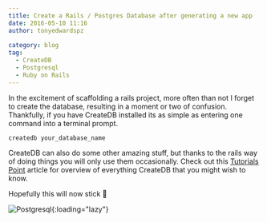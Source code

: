```yaml
---
title: Create a Rails / Postgres Database after generating a new app
date: 2016-05-10 11:16
author: tonyedwardspz
  
category: blog
tag:
  - CreateDB
  - Postgresql
  - Ruby on Rails
---
```

In the excitement of scaffolding a rails project, more often than not I forget to create the database, resulting in a moment or two of confusion. Thankfully, if you have CreateDB installed its as simple as entering one command into a terminal prompt.


    createdb your_database_name


CreateDB can also do some other amazing stuff, but thanks to the rails way of doing things you will only use them occasionally. Check out this [Tutorials Point](http://www.tutorialspoint.com/postgresql/postgresql_create_database.htm "tutorials point") article for overview of everything CreateDB that you might wish to know.

Hopefully this will now stick 🙂

![Postgresql](/assets/images/import/2016/05/postgresql_logo-555px.png){:loading="lazy"}
